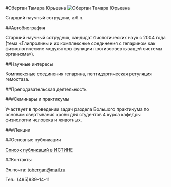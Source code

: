 #Оберган Тамара Юрьевна
![Оберган Тамара Юрьевна](./obergan.jpg "Оберган Тамара Юрьевна")

Старший научный сотрудник, к.б.н.

##Автобиография

Старший научный сотрудник, кандидат биологических наук  с 2004 года (тема «Глипролины и их комплексные соединения с гепарином как физиологические модуляторы функции противосвертыващей системы организма»). 

##Научные интересы

Комплексные соединения гепарина, пептидэргическая регуляция гемостаза.

##Преподавательская деятельность

###Семинары и практикумы

Участвует в проведении задач раздела  Большого практикума по основам свертывания крови для студентов 4 курса кафедры физиологии человека и животных.

###Лекции

##Основные публикации

[Список публикаций в ИСТИНЕ](http://istina.msu.ru/profile/OberganTY/)

##Контакты

Эл.почта: tobergan@mail.ru

Тел.: (495)939-14-11